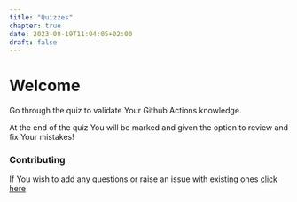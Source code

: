 ```yaml
---
title: "Quizzes"
chapter: true
date: 2023-08-19T11:04:05+02:00
draft: false
---
```


# **Welcome**
Go through the quiz to validate Your Github Actions knowledge.

At the end of the quiz You will be marked and given the option to review and fix Your mistakes!

### Contributing

If You wish to add any questions or raise an issue with existing ones [click here](https://github.com/FidelusAleksander/github-actions-quiz/blob/master/CONTRIBUTING.md)
